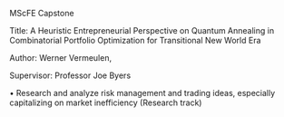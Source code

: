 MScFE Capstone

Title: A Heuristic Entrepreneurial Perspective on Quantum Annealing in Combinatorial Portfolio Optimization for Transitional New World Era

Author: Werner Vermeulen, 

Supervisor: Professor Joe Byers
 
• Research and analyze risk management and trading ideas, especially capitalizing on market inefficiency (Research track)
